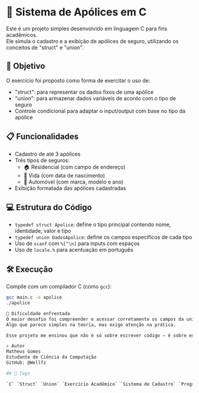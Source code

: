 # 💼 Sistema de Apólices em C

Este é um projeto simples desenvolvido em linguagem C para fins acadêmicos.  
Ele simula o cadastro e a exibição de apólices de seguro, utilizando os conceitos de "struct" e "union".

## 🧠 Objetivo

O exercício foi proposto como forma de exercitar o uso de:

- "struct": para representar os dados fixos de uma apólice
- "union": para armazenar dados variáveis de acordo com o tipo de seguro
- Controle condicional para adaptar o input/output com base no tipo da apólice

## 📋 Funcionalidades

- Cadastro de até 3 apólices
- Três tipos de seguros:
  - 🏠 Residencial (com campo de endereço)
  - 🧬 Vida (com data de nascimento)
  - 🚗 Automóvel (com marca, modelo e ano)
- Exibição formatada das apólices cadastradas

## 💻 Estrutura do Código

- `typedef struct Apolice`: define o tipo principal contendo nome, identidade, valor e tipo
- `typedef union DadosApolice`: define os campos específicos de cada tipo
- Uso de `scanf` com `%[^\n]` para inputs com espaços
- Uso de `locale.h` para acentuação em português

## 🛠️ Execução

Compile com um compilador C (como `gcc`):

```bash
gcc main.c -o apolice
./apolice

🤔 Dificuldade enfrentada
O maior desafio foi compreender e acessar corretamente os campos da union de acordo com o tipo de seguro.
Algo que parece simples na teoria, mas exige atenção na prática.

Esse projeto me ensinou que não é só sobre escrever código — é sobre estruturar o raciocínio com maior clareza e precisão.

✍️ Autor
Matheus Gomes
Estudante de Ciência da Computação
GitHub: @Wellfz

## 🧩 Tags

`C` `Struct` `Union` `Exercício Acadêmico` `Sistema de Cadastro` `Programação Estruturada`
